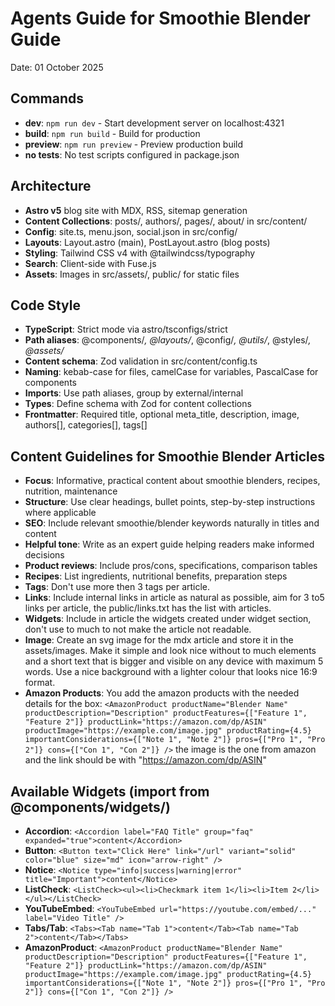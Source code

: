 # Agents Guide for Smoothie Blender Guide

Date: 01 October 2025

## Commands

- **dev**: `npm run dev` - Start development server on localhost:4321
- **build**: `npm run build` - Build for production
- **preview**: `npm run preview` - Preview production build
- **no tests**: No test scripts configured in package.json

## Architecture

- **Astro v5** blog site with MDX, RSS, sitemap generation
- **Content Collections**: posts/, authors/, pages/, about/ in src/content/
- **Config**: site.ts, menu.json, social.json in src/config/
- **Layouts**: Layout.astro (main), PostLayout.astro (blog posts)
- **Styling**: Tailwind CSS v4 with @tailwindcss/typography
- **Search**: Client-side with Fuse.js
- **Assets**: Images in src/assets/, public/ for static files

## Code Style

- **TypeScript**: Strict mode via astro/tsconfigs/strict
- **Path aliases**: @components/_, @layouts/_, @config/_, @utils/_, @styles/_, @assets/_
- **Content schema**: Zod validation in src/content/config.ts
- **Naming**: kebab-case for files, camelCase for variables, PascalCase for components
- **Imports**: Use path aliases, group by external/internal
- **Types**: Define schema with Zod for content collections
- **Frontmatter**: Required title, optional meta_title, description, image, authors[], categories[], tags[]

## Content Guidelines for Smoothie Blender Articles

- **Focus**: Informative, practical content about smoothie blenders, recipes, nutrition, maintenance
- **Structure**: Use clear headings, bullet points, step-by-step instructions where applicable
- **SEO**: Include relevant smoothie/blender keywords naturally in titles and content
- **Helpful tone**: Write as an expert guide helping readers make informed decisions
- **Product reviews**: Include pros/cons, specifications, comparison tables
- **Recipes**: List ingredients, nutritional benefits, preparation steps
- **Tags**: Don't use more then 3 tags per article.
- **Links**: Include internal links in article as natural as possible, aim for 3 to5 links per article, the public/links.txt has the list with articles.
- **Widgets**: Include in article the widgets created under widget section, don't use to much to not make the article not readable.
- **Image**: Create an svg image for the mdx article and store it in the assets/images. Make it simple and look nice without to much elements and a short text that is bigger and visible on any device with maximum 5 words. Use a nice background with a lighter colour that looks nice 16:9 format.
- **Amazon Products**: You add the amazon products with the needed details for the box: `<AmazonProduct productName="Blender Name" productDescription="Description" productFeatures={["Feature 1", "Feature 2"]} productLink="https://amazon.com/dp/ASIN" productImage="https://example.com/image.jpg" productRating={4.5} importantConsiderations={["Note 1", "Note 2"]} pros={["Pro 1", "Pro 2"]} cons={["Con 1", "Con 2"]} />` the image is the one from amazon and the link should be with "https://amazon.com/dp/ASIN"


## Available Widgets (import from @components/widgets/)

- **Accordion**: `<Accordion label="FAQ Title" group="faq" expanded="true">content</Accordion>`
- **Button**: `<Button text="Click Here" link="/url" variant="solid" color="blue" size="md" icon="arrow-right" />`
- **Notice**: `<Notice type="info|success|warning|error" title="Important">content</Notice>`
- **ListCheck**: `<ListCheck><ul><li>Checkmark item 1</li><li>Item 2</li></ul></ListCheck>`
- **YouTubeEmbed**: `<YouTubeEmbed url="https://youtube.com/embed/..." label="Video Title" />`
- **Tabs/Tab**: `<Tabs><Tab name="Tab 1">content</Tab><Tab name="Tab 2">content</Tab></Tabs>`
- **AmazonProduct**: `<AmazonProduct productName="Blender Name" productDescription="Description" productFeatures={["Feature 1", "Feature 2"]} productLink="https://amazon.com/dp/ASIN" productImage="https://example.com/image.jpg" productRating={4.5} importantConsiderations={["Note 1", "Note 2"]} pros={["Pro 1", "Pro 2"]} cons={["Con 1", "Con 2"]} />`
